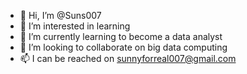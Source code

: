 - 👋 Hi, I’m @Suns007
- 👀 I’m interested in learning 
- 🌱 I’m currently learning to become a data analyst 
- 💞️ I’m looking to collaborate on big data computing 
- 📫 I can be reached on sunnyforreal007@gmail.com

<!---
Suns007/Suns007 is a ✨ special ✨ repository because its `README.md` (this file) appears on your GitHub profile.
You can click the Preview link to take a look at your changes.
--->
